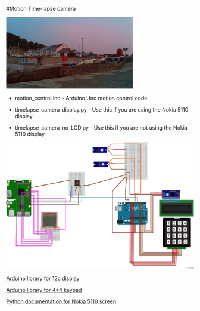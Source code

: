 #Motion Time-lapse camera


![Example](photo.jpg)


- motion_control.ino - Arduino Uno motion control code

- timelapse_camera_display.py - Use this if you are using the Nokia 5110 display

- timelapse_camera_no_LCD.py - Use this if you are not using the Nokia 5110 display

![Fritzing diagram](camera_rig_fritz.jpg)


[Arduino library for 12c display](http://playground.arduino.cc/Code/LCDi2c)

[Arduino library for 4*4 keypad](http://playground.arduino.cc/Code/Keypad)

[Python documentation for Nokia 5110 screen](https://cdn-learn.adafruit.com/downloads/pdf/nokia-5110-3310-lcd-python-library.pdf)
